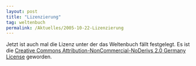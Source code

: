 ```yaml
---
layout: post
title: "Lizenzierung"
tag: weltenbuch
permalink: /Aktuelles/2005-10-22-Lizenzierung
---
```


Jetzt ist auch mal die Lizenz unter der das Weltenbuch fällt festgelegt. Es ist die [Creative Commons Attribution-NonCommercial-NoDerivs 2.0 Germany License](http://creativecommons.org/licenses/by-nc-nd/2.0/de/deed.de) geworden.


